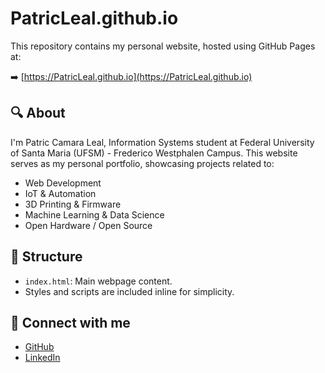 # PatricLeal.github.io

This repository contains my personal website, hosted using GitHub Pages at:

➡️ [https://PatricLeal.github.io](https://PatricLeal.github.io)

## 🔍 About

I'm Patric Camara Leal, Information Systems student at Federal University of Santa Maria (UFSM) - Frederico Westphalen Campus. This website serves as my personal portfolio, showcasing projects related to:

- Web Development
- IoT & Automation
- 3D Printing & Firmware
- Machine Learning & Data Science
- Open Hardware / Open Source

## 📂 Structure

- `index.html`: Main webpage content.
- Styles and scripts are included inline for simplicity.

## 📡 Connect with me

- [GitHub](https://github.com/PatricLeal)
- [LinkedIn](https://linkedin.com/in/patric-camara-leal-4)

